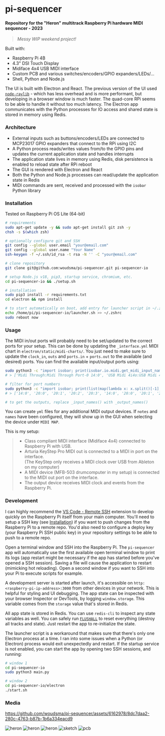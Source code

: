# pi-sequencer

#### Repository for the "Heron" multitrack Raspberry Pi hardware MIDI sequencer - 2023  

> _Messy WIP weekend project!_

Built with:
- Raspberry Pi 4B
- 4.3" DSI Touch Display
- Midiface 4x4 USB MIDI interface
- Custom PCB and various switches/encoders/GPIO expanders/LEDs/...
- Shell, Python and Node.js

The UI is built with Electron and React. The previous version of the UI used [`node-raylib`](https://github.com/RobLoach/node-raylib) - which has less overhead and is more performant, but developing in a browser window is much faster. The quad-core RPi seems to be able to handle it without too much latency. The Electron app communicates with the Python processes for IO access and shared state is stored in memory using Redis.

### Architecture
- External inputs such as buttons/encoders/LEDs are connected to MCP23017 GPIO expanders that connect to the RPi using I2C
- A Python process reads/writes values from/to the GPIO pins and updates the current application state and handles interrupts
- The application state lives in memory using Redis, disk persistence is enabled to reload state after RPi reboot
- The GUI is rendered with Electron and React
- Both the Python and Node.js processes can read/update the application state in Redis
- MIDI commands are sent, received and processed with the `isobar` Python library

### Installation
Tested on Raspberry Pi OS Lite (64-bit)  
```sh
# requirements
sudo apt-get update -y && sudo apt-get install git zsh -y
chsh -s $(which zsh)

# optionally configure git and SSH
git config --global user.email "your@email.com"
git config --global user.name "Your Name"
ssh-keygen -f ~/.ssh/id_rsa -t rsa -N '' -C "your@email.com"

# clone repository
git clone git@github.com:woudsma/pi-sequencer.git pi-sequencer-io

# setup Node.js v18, pip3, startup service, chromium, etc.
cd pi-sequencer-io && ./setup.sh

# installation
sudo pip3 install -r requirements.txt
cd electron && npm install

# to start automatically on boot, add entry for launcher script in ~/.zshrc (or ~/.bashrc)
echo /home/pi/pi-sequencer-io/launcher.sh >> ~/.zshrc
sudo reboot now
```

### Usage  
The MIDI in/out ports will probably need to be set/updated to the correct ports for your setup. This can be done by updating the `_interface.yml` MIDI chart in `electron/static/midi-charts/`. You just need to make sure to update the `clock_in`, `outs` and `ports.in` + `ports.out` to the available (and desired) ports. You can find the available input/output ports using:
```sh
sudo python3 -c "import isobar; print(isobar.io.midi.get_midi_input_names())"
# > ['Midi Through:Midi Through Port-0 14:0', 'USB Midi 4i4o:USB Midi 4i4o MIDI 1 20:0', 'USB Midi 4i4o:USB Midi 4i4o MIDI 2 20:1', 'USB Midi 4i4o:USB Midi 4i4o MIDI 3 20:2', 'USB Midi 4i4o:USB Midi 4i4o MIDI 4 20:3', 'Midi Through:Midi Through Port-0 14:0', 'USB Midi 4i4o:USB Midi 4i4o MIDI 1 20:0', 'USB Midi 4i4o:USB Midi 4i4o MIDI 2 20:1', 'USB Midi 4i4o:USB Midi 4i4o MIDI 3 20:2', 'USB Midi 4i4o:USB Midi 4i4o MIDI 4 20:3']

# filter for port numbers
sudo python3 -c "import isobar; print(list(map(lambda x: x.split()[-1], isobar.io.midi.get_midi_input_names())))"
# > ['14:0', '20:0', '20:1', '20:2', '20:3', '14:0', '20:0', '20:1', '20:2', '20:3']

# to get the outputs, replace _input_names() with _output_names()
```

You can create `yml` files for any additional MIDI output devices. If `notes` and `names` have been configured, they will show up in the GUI when selecting the device under `MIDI MAP`.  

This is my setup:

> - Class compliant MIDI interface (Midiface 4x4) connected to Raspberry Pi with USB.  
> - Arturia KeyStep Pro MIDI out is connected to a MIDI in port on the interface.  
>   (The KeyStep only receives a MIDI clock over USB from Ableton on my computer)
> - A MIDI device (MFB-503 drumcomputer in my setup) is connected to the MIDI out port on the interface.
> - The output device receives MIDI clock and events from the Raspberry Pi.

### Development
I can highly recommend the [VS Code - Remote SSH](https://code.visualstudio.com/docs/remote/ssh) extension to develop quickly on the Raspberry Pi itself from your main computer. You'll need to setup a SSH key (see [Installation](https://github.com/woudsma/pi-sequencer/edit/master/README.md#installation)) if you want to push changes from the Raspberry Pi to a remote repo. You'd also need to configure a deploy key (your Raspberry Pi SSH public key) in your repository settings to be able to push to a remote repo.

Open a terminal window and SSH into the Raspberry Pi. The `pi-sequencer` app will automatically use the first available open terminal window to print its logs (app restart might be necessary if the app has started before you've opened a SSH session). Saving a file will cause the application to restart (mimicking hot reloading). Open a second window if you want to SSH into your Pi to execute scripts for example.

A development server is started after launch, it's accessible on `http:<raspberry-pi-ip-address>:3000` from other devices in your network. This is helpful for styling and UI debugging. The app state can be inspected with your browser Inspector or DevTools, by logging `window.storage`. This variable comes from the `storage` value that's stored in Redis.

All app state is stored in Redis. You can use `redis-cli` to inspect any state variables as well. You can safely run [`FLUSHALL`](https://redis.io/commands/flushall/) to reset everything (destroy all tracks and state). Just restart the app to re-initialize the state.

The launcher script is a workaround that makes sure that there's only one Electron process at a time. I ran into some issues when a Python (or Electron) process would exit unexpectedly and restart. If the startup service is not enabled, you can start the app by opening two SSH sessions, and running:
```sh
# window 1
cd pi-sequencer-io
sudo python3 main.py

# window 2
cd pi-sequencer-io/electron
./start.sh
```

### Media

https://github.com/woudsma/pi-sequencer/assets/6162978/8dc7daa2-280c-4763-b87b-1b6a334eacd9

![heron](assets/heron1.jpg)
![heron](assets/heron2.jpg)
![heron](assets/heron0.jpg)
![sketch](assets/sketch.jpg)
![pcb](assets/pcb.jpg)
